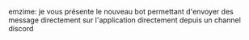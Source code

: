 emzime: je vous présente le nouveau bot permettant d'envoyer des message directement sur l'application directement depuis un channel discord